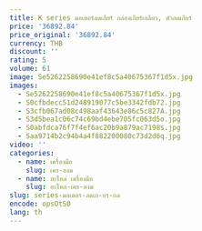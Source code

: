 ```yaml
---
title: K series มอเตอร์ลดเกียร์ กล่องเกียร์เกลียว, ตัวลดเกียร์
price: '36892.84'
price_original: '36892.84'
currency: THB
discount: ''
rating: 5
volume: 61
image: Se5262258690e41ef8c5a40675367f1d5x.jpg
images:
  - Se5262258690e41ef8c5a40675367f1d5x.jpg
  - S0cfbdecc51d248919077c5be3342fdb72.jpg
  - S3cfb067ad08c498aaf43643e86c5c827A.jpg
  - S3d5bea1c06c74c69bd4ebe705fc063d5o.jpg
  - S0abfdca76f7f4ef6ac20b9a879ac7198s.jpg
  - Saa9714b2c94b4a4f882200080c73d2d6q.jpg
video: ''
categories:
  - name: เครื่องมือ
    slug: เคร-องม
  - name: อะไหล่ เครื่องมือ
    slug: อะไหล-เคร-องม
slug: series-มอเตอร-ลดเก-ยร-กล
encode: opsOtS0
lang: th
---
```

  
